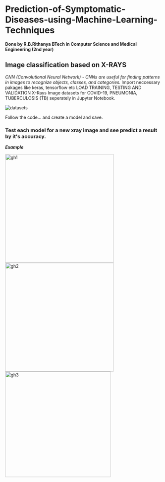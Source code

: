 # Prediction-of-Symptomatic-Diseases-using-Machine-Learning-Techniques
**Done by R.B.Rithanya BTech in Computer Science and Medical Engineering (2nd year)**

## Image classification based on X-RAYS
_CNN (Convolutional Neural Network) - CNNs are useful for finding patterns in images to recognize objects, classes, and categories._
Import neccessary pakages like keras, tensorflow etc
LOAD TRAINING, TESTING AND VALIDATION X-Rays Image datasets for COVID-19, PNEUMONIA, TUBERCULOSIS (TB) seperately in Jupyter Notebook.

![datasets](https://github.com/rithanyarb/Prediction-of-Symptomatic-Diseases-using-Machine-Learning-Techniques/assets/127092743/4b5b0c8d-6a55-4094-88d6-9807e7b9df64)

Follow the code... and create a model and save.

### Test each model for a new xray image and see predict a result by it's accuracy.
***Example***

<img width="350" alt="gh1" src="https://github.com/rithanyarb/Prediction-of-Symptomatic-Diseases-using-Machine-Learning-Techniques/assets/127092743/dc9cb10d-5442-4664-a30a-aa74c6947380">
<img width="350" alt="gh2" src="https://github.com/rithanyarb/Prediction-of-Symptomatic-Diseases-using-Machine-Learning-Techniques/assets/127092743/4e88dd5b-1f6f-4544-888e-f6122d4c04b3">
<img width="340" alt="gh3" src="https://github.com/rithanyarb/Prediction-of-Symptomatic-Diseases-using-Machine-Learning-Techniques/assets/127092743/e184d746-d589-43d5-939c-4e2a377b3feb">

